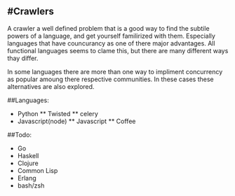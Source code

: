 #Crawlers 
---------

A crawler a well defined problem that is a good way to find the subtile powers of a language, and get yourself familirized with them.
Especially languages that have councurancy as one of there major advantages. All functional languages seems to clame this, but there are many different ways thay differ.

In some languages there are more than one way to impliment concurrency as popular amoung there respective communities. In these cases these alternatives are also explored.

##Languages:
* Python
  ** Twisted
  ** celery
* Javascript(node)
  ** Javascript
  ** Coffee

##Todo:
* Go
* Haskell
* Clojure
* Common Lisp
* Erlang
* bash/zsh
